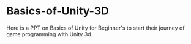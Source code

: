 # Basics-of-Unity-3D
Here is a PPT on Basics of Unity for Beginner's to start their journey of game programming  with Unity 3d.
